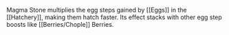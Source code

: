Magma Stone multiplies the egg steps gained by [[Eggs]] in the [[Hatchery]], making them hatch faster.  Its effect stacks with other egg step boosts like [[Berries/Chople]] Berries.